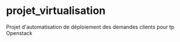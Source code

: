 # projet_virtualisation
Projet d'automatisation de déploiement des demandes clients pour tp Openstack
